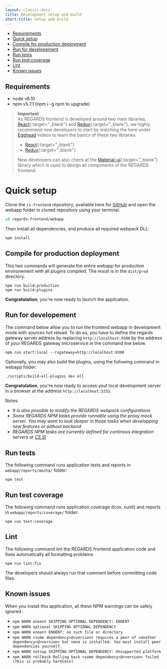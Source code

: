 ```yaml
---
layout: classic-docs
title: Development setup and build
short-title: Setup and build
---
```


<!-- START doctoc generated TOC please keep comment here to allow auto update -->
<!-- DON'T EDIT THIS SECTION, INSTEAD RE-RUN doctoc TO UPDATE -->


- [Requirements](#requirements)
- [Quick setup](#quick-setup)
- [Compile for production deployment](#compile-for-production-deployment)
- [Run for developement](#run-for-developement)
- [Run tests](#run-tests)
- [Run test:coverage](#run-test-coverage)
- [Lint](#lint)
- [Known issues](#known-issues)

<!-- END doctoc generated TOC please keep comment here to allow auto update -->


## Requirements

-	node v8.10
-	npm v5.7.1 (npm i -g npm to upgrade)

> **Important**  
> As REGARDS frontend is developed around two main libraries, [React](https://facebook.github.io/react/){:target="_blank"} and [Redux](http://redux.js.org){:target="_blank"}, we highly recommand new developers to start by watching the here under [Egghead](https://egghead.io) videos to learn the basics of these two libraries.
>   - [React](https://egghead.io/courses/react-native-fundamentals){:target="_blank"}
>   - [Redux](https://egghead.io/courses/getting-started-with-redux){:target="_blank"}  
>  
>New developers can also check at the [Material-ui](http://www.material-ui.com/#/components/app-bar){:target="_blank"} library which is used to design all components of the REGARDS frontend.

# Quick setup

Clone the `rs-frontend` repository, available here for [GitHub](https://github.com/RegardsOss/regards-frontend) and open the webapp folder in cloned repository using your terminal:

```sh
cd regards-frontend/webapp
```
Then install all dependencies, and produce all required webpack DLL:

```sh
npm install
```

## Compile for production deployment

This two commands will generate the entire webapp for production environement with all plugins compiled.
The result is in the `dist/prod` directory.

```
npm run build:production
npm run build:plugins
```

**Congratulation**, you're now ready to launch the application.

## Run for developement

The command below allow you to run the frontend webapp in development mode with sources hot reload.
To do so, you have to define the regards gateway server address by replacing `http://localhost:9300` by the address 
of your REGARDS gateway microservice in the command line below.

```
npm run start:local --rsgateway=http://localhost:9300
```
Optionally, you may also build the plugins, using the following command in webapp folder:
```sh
./scripts/build-all-plugins dev all
```
**Congratulation**, you're now ready to access yout local development server in a browser at the address `http://localhost:3333`.

Notes:
* _It is also possible to modify the REGARDS webpack configurations_
* _Some REGARDS NPM tasks provide runnable using the proxy mock server. You may want to look deeper in those tasks when developping new features or without backend_
* _REGARDS NPM tasks are currently defined for continous integration servers at [CS SI](https://www.c-s.fr/)_


## Run tests

The following command runs application tests and reports in `webapp/reports/mocha/` folder:

```
npm test
```

## Run test coverage

The following command runs application coverage (lcov, xunit) and reports in `webapp/reports/coverage/` folder:

```
npm run test:coverage
```

## Lint

The following command lint the REGARDS frontend application code and fixes automatically all formatting problems.

```
npm run lint:fix
```

The developers should always run that comment before committing code files.

## Known issues

When you install this application, all these NPM warnings can be safely ignored :  
- `npm WARN enoent SKIPPING OPTIONAL DEPENDENCY: ENOENT`
- `npm WARN optional SKIPPING OPTIONAL DEPENDENCY`
- `npm WARN enoent ENOENT: no such file or directory`
- `npm WARN <some dependency>@<version> requires a peer of <another dependency>@<version> but none is installed. You must install peer dependencies yourself.`
- `npm WARN notsup SKIPPING OPTIONAL DEPENDENCY: Unsupported platform`
- `npm WARN rollback Rolling back <some dependency>@<version> failed (this is probably harmless)`
